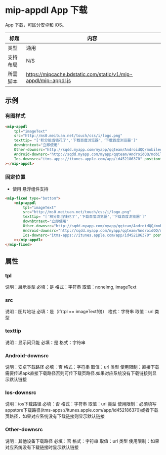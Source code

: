 # mip-appdl App 下载

App 下载，可区分安卓和 iOS。

标题|内容
----|----
类型| 通用
支持布局|N/S
所需脚本|https://mipcache.bdstatic.com/static/v1/mip-appdl/mip-appdl.js

## 示例

### 有图样式

```html
<mip-appdl 
	tpl="imageText" 
	src="http://ms0.meituan.net/touch/css/i/logo.png" 
	texttip= "['积分能当钱花了','下载百度浏览器','下载百度浏览器']" 
	downbtntext="立即使用" 
	Other-downsrc="http://sqdd.myapp.com/myapp/qqteam/AndroidQQ/mobileqq_android.apk"
	Android-downsrc="http://sqdd.myapp.com/myapp/qqteam/AndroidQQ/mobileqq_android.apk" 
	Ios-downsrc="itms-apps://itunes.apple.com/app/id452186370" postiontye="fixed"
></mip-appdl>
```

### 固定位置

- 使用 悬浮组件支持

```html
<mip-fixed type="bottom">
	<mip-appdl 
		tpl="imageText" 
		src="http://ms0.meituan.net/touch/css/i/logo.png" 
		texttip= "['积分能当钱花了','下载百度浏览器','下载百度浏览器']" 
		downbtntext="立即使用" 
		Other-downsrc="http://sqdd.myapp.com/myapp/qqteam/AndroidQQ/mobileqq_android.apk"
		Android-downsrc="http://sqdd.myapp.com/myapp/qqteam/AndroidQQ/mobileqq_android.apk" 
		Ios-downsrc="itms-apps://itunes.apple.com/app/id452186370" postiontye="fixed"
	></mip-appdl>
</mip-fixed>
```


## 属性

### tpl

说明：展示类型
必填：是
格式：字符串
取值：noneImg, imageText

### src

说明：图片地址
必填：是（if(tpl == imageText的)）
格式：字符串
取值：url 类型

### texttip

说明：显示问只能
必填：是
格式：字符串

### Android-downsrc

说明：安卓下载路径
必填：否
格式：字符串
取值：url 类型
使用限制：直接下载需要传递apk直接下载路径否则可传下载页路径.如果对应系统没有下载链接则显示默认链接

### Ios-downsrc

说明：ios下载路径
必填：否
格式：字符串
取值：url 类型
使用限制：必须填写appstore下载路径(itms-apps://itunes.apple.com/app/id452186370)或者下载页路径，如果对应系统没有下载链接则显示默认链接

### Other-downsrc

说明：其他设备下载路径
必填：否
格式：字符串
取值：url 类型
使用限制：如果对应系统没有下载链接时显示默认链接
